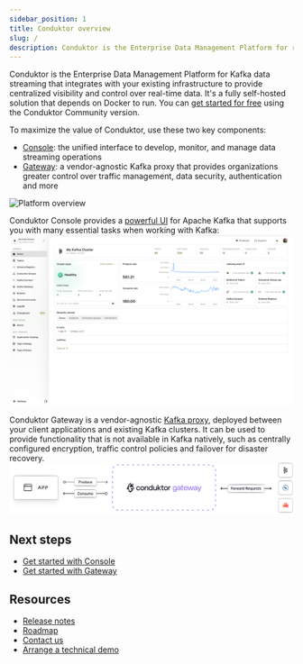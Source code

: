 ```yaml
---
sidebar_position: 1
title: Conduktor overview
slug: /
description: Conduktor is the Enterprise Data Management Platform for real-time data streaming
---
```


Conduktor is the Enterprise Data Management Platform for Kafka data streaming that integrates with your existing infrastructure to provide centralized visibility and control over real-time data. It's a fully self-hosted solution that depends on Docker to run. You can [get started for free](https://www.conduktor.io/get-started) using the Conduktor Community version. 

To maximize the value of Conduktor, use these two key components:
 - [Console](/platform/navigation/): the unified interface to develop, monitor, and manage data streaming operations
 - [Gateway](/gateway): a vendor-agnostic Kafka proxy that provides organizations greater control over traffic management, data security, authentication and more

![Platform overview](https://framerusercontent.com/images/meFtLvvuqKtvLTZJuKgIV8xMI.png)

Conduktor Console provides a [powerful UI](/platform/navigation/) for Apache Kafka that supports you with many essential tasks when working with Kafka:
![Console home page](assets/home.png)

Conduktor Gateway is a vendor-agnostic [Kafka proxy](/gateway), deployed between your client applications and existing Kafka clusters. It can be used to provide functionality that is not available in Kafka natively, such as centrally configured encryption, traffic control policies and failover for disaster recovery.
![conduktor-gateway](../gateway/medias/conduktor-gateway.svg)

## Next steps
 - [Get started with Console](/platform/get-started/installation/get-started/docker)
 - [Get started with Gateway](/gateway/get-started/docker)

## Resources
- [Release notes](https://conduktor.io/changelog)
- [Roadmap](https://product.conduktor.help)
- [Contact us](https://www.conduktor.io/contact/support)
- [Arrange a technical demo](https://www.conduktor.io/contact/demo)